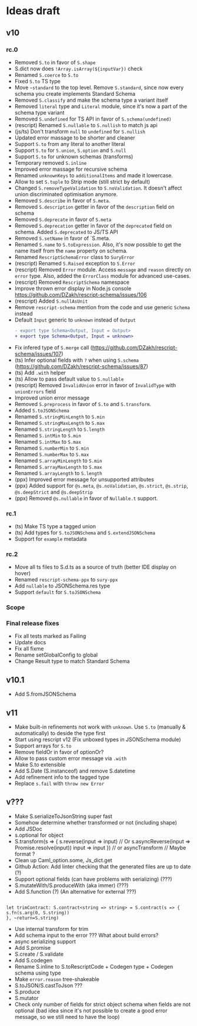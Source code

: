 # Ideas draft

## v10

### rc.0

- Removed `S.to` in favor of `S.shape`
- S.dict now does `!Array.isArray(${inputVar})` check
- Renamed `S.coerce` to `S.to`
- Fixed `S.to` TS type
- Move `~standard` to the top level. Remove `S.standard`, since now every schema you create implements Standard Schema
- Removed `S.classify` and make the schema type a variant itself
- Removed `literal` type and `Literal` module, since it's now a part of the schema type variant
- Removed `S.undefined` for TS API in favor of `S.schema(undefined)`
- (rescript) Renamed `S.nullable` to `S.nullish` to match js api
- (js/ts) Don't transform `null` to `undefined` for `S.nullish`
- Updated error massage to be shorter and cleaner
- Support `S.to` from any literal to another literal
- Support `S.to` for `S.union`, `S.option` and `S.null`
- Support `S.to` for unknown schemas (transforms)
- Temporary removed `S.inline`
- Improved error massage for recursive schema
- Renamed `unknownKeys` to `additionalItems` and made it lowercase.
- Allow to set `S.tuple` to Strip mode (still strict by default)
- Changed `S.removeTypeValidation` to `S.noValidation`. It doesn't affect union discriminated optimisation anymore.
- Removed `S.describe` in favor of `S.meta`.
- Removed `S.description` getter in favor of the `description` field on schema
- Removed `S.deprecate` in favor of `S.meta`
- Removed `S.deprecation` getter in favor of the `deprecated` field on schema. Added `S.deprecated` to JS/TS API
- Removed `S.setName` in favor of `S.meta.
- Renamed `S.name` to `S.toExpression`. Also, it's now possible to get the name itself from the `name` property on schema.
- Renamed `RescriptSchemaError` class to `SuryError`
- (rescript) Renamed `S.Raised` exception to `S.Error`
- (rescript) Removed `Error` module. Access `message` and `reason` directly on `error` type. Also, added the `ErrorClass` module for advanced use-cases.
- (rescript) Removed `RescriptSchema` namespace
- Improve thrown error display in Node.js console https://github.com/DZakh/rescript-schema/issues/106
- (rescript) Added `S.nullAsUnit`
- Remove `rescript-schema` mention from the code and use generic `Schema` instead
- Default `Input` generic to `unknown` instead of `Output`
  ```diff
  - export type Schema<Output, Input = Output>
  + export type Schema<Output, Input = unknown>
  ```
- Fix infered type of `S.merge` call (https://github.com/DZakh/rescript-schema/issues/107)
- (ts) Infer optional fields with `?` when using `S.schema` (https://github.com/DZakh/rescript-schema/issues/87)
- (ts) Add `.with` helper
- (ts) Allow to pass default value to `S.nullable`
- (rescript) Removed `InvalidUnion` error in favor of `InvalidType` with `unionErrors` field
- Improved union error message
- Removed `S.preprocess` in favor of `S.to` and `S.transform`.
- Added `S.toJSONSchema`
- Renamed `S.stringMinLength` to `S.min`
- Renamed `S.stringMaxLength` to `S.max`
- Renamed `S.stringLength` to `S.length`
- Renamed `S.intMin` to `S.min`
- Renamed `S.intMax` to `S.max`
- Renamed `S.numberMin` to `S.min`
- Renamed `S.numberMax` to `S.max`
- Renamed `S.arrayMinLength` to `S.min`
- Renamed `S.arrayMaxLength` to `S.max`
- Renamed `S.arrayLength` to `S.length`
- (ppx) Improved error message for unsupported attributes
- (ppx) Added support for `@s.meta`, `@s.noValidation`, `@s.strict`, `@s.strip`, `@s.deepStrict` and `@s.deepStrip`
- (ppx) Removed `@s.nullable` in favor of `Nullable.t` support.

### rc.1

- (ts) Make TS type a tagged union
- (ts) Add types for `S.toJSONSchema` and `S.extendJSONSchema`
- Support for `example` metadata

### rc.2

- Move all ts files to S.d.ts as a source of truth (better IDE display on hover)
- Renamed `rescript-schema-ppx` to `sury-ppx`
- Add `nullable` to JSONSchema.res type
- Support `default` for `S.toJSONSchema`

### Scope

### Final release fixes

- Fix all tests marked as Failing
- Update docs
- Fix all fixme
- Rename setGlobalConfig to global
- Change Result type to match Standard Schema

## v10.1

- Add S.fromJSONSchema

## v11

- Make built-in refinements not work with `unknown`. Use `S.to` (manually & automatically) to deside the type first
- Start using rescript v12 (Fix unboxed types in JSONSchema module)
- Support arrays for `S.to`
- Remove fieldOr in favor of optionOr?
- Allow to pass custom error message via `.with`
- Make S.to extensible
- Add S.Date (S.instanceof) and remove S.datetime
- Add refinement info to the tagged type
- Replace `s.fail` with `throw new Error`

## v???

- Make S.serializeToJsonString super fast
- Somehow determine whether transformed or not (including shape)
- Add JSDoc
- s.optional for object
- S.transform(s => {
  s.reverse(input => input) // Or s.asyncReverse(input => Promise.resolve(input))
  input => input
  }) // or asyncTransform // Maybe format ?
- Clean up Caml_option.some, Js_dict.get
- Github Action: Add linter checking that the generated files are up to date (?)
- Support optional fields (can have problems with serializing) (???)
- S.mutateWith/S.produceWith (aka immer) (???)
- Add S.function (?) (An alternative for external ???)

```

let trimContract: S.contract<string => string> = S.contract(s => {
s.fn(s.arg(0, S.string))
}, ~return=S.string)

```

- Use internal transform for trim
- Add schema input to the error ??? What about build errors?
- async serializing support
- Add S.promise
- S.create / S.validate
- Add S.codegen
- Rename S.inline to S.toRescriptCode + Codegen type + Codegen schema using type
- Make `error.reason` tree-shakeable
- S.toJSON/S.castToJson ???
- S.produce
- S.mutator
- Check only number of fields for strict object schema when fields are not optional (bad idea since it's not possible to create a good error message, so we still need to have the loop)

```

```
